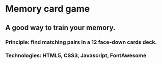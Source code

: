 # Memory card game
## A good way to train your memory.
### Principle: find matching pairs in a 12 face-down cards deck.

### Technologies: HTML5, CSS3, Javascript, FontAwesome


